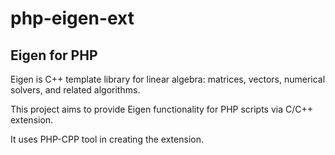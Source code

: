 # php-eigen-ext

## Eigen for PHP

Eigen is C++ template library for linear algebra: matrices, vectors, numerical solvers, and related algorithms.

This project aims to provide Eigen functionality for PHP scripts via C/C++ extension.

It uses PHP-CPP tool in creating the extension.
